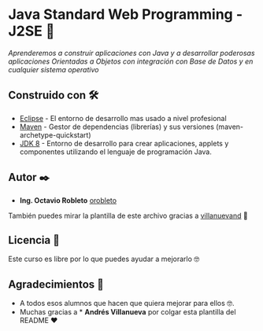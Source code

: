 # Java Standard Web Programming - J2SE  🚀

_Aprenderemos a construir aplicaciones con Java y a desarrollar poderosas aplicaciones Orientadas a Objetos con integración con Base de Datos y en cualquier sistema operativo_

## Construido con 🛠️

* [Eclipse](https://www.eclipse.org/downloads/) - El entorno de desarrollo mas usado a nivel profesional
* [Maven](https://maven.apache.org/) - Gestor de dependencias (librerías) y sus versiones (maven-archetype-quickstart)
* [JDK 8](https://www.oracle.com/ar/java/technologies/javase/javase-jdk8-downloads.html) - Entorno de desarrollo para crear aplicaciones, applets y componentes utilizando el lenguaje de programación Java.

## Autor ✒️

* **Ing. Octavio Robleto** [orobleto](https://orobleto.github.io/octaviorobleto.github.io/)

También puedes mirar la plantilla de este archivo gracias a [villanuevand](https://github.com/villanuevand) 📢

## Licencia 📄

Este curso es libre por lo que puedes ayudar a mejorarlo 🤓

## Agradecimientos 🎁

* A todos esos alumnos que hacen que quiera mejorar para ellos 🤓.
* Muchas gracias a * **Andrés Villanueva** por colgar esta plantilla del README ❤️